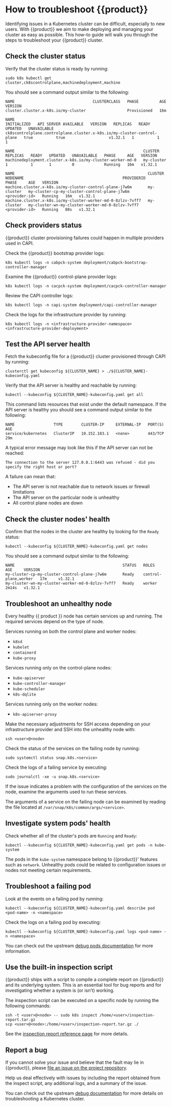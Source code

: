 # How to troubleshoot {{product}}

Identifying issues in a Kubernetes cluster can be difficult, especially to new
users. With {{product}} we aim to make deploying and managing your cluster as
easy as possible. This how-to guide will walk you through the steps to
troubleshoot your {{product}} cluster.

## Check the cluster status

Verify that the cluster status is ready by running:

```
sudo k8s kubectl get cluster,ck8scontrolplane,machinedeployment,machine
```

You should see a command output similar to the following:

```
NAME                                  CLUSTERCLASS   PHASE         AGE   VERSION
cluster.cluster.x-k8s.io/my-cluster                  Provisioned   16m

NAME                                                                      INITIALIZED   API SERVER AVAILABLE   VERSION   REPLICAS   READY   UPDATED   UNAVAILABLE
ck8scontrolplane.controlplane.cluster.x-k8s.io/my-cluster-control-plane   true          true                   v1.32.1   1          1       1

NAME                                                        CLUSTER      REPLICAS   READY   UPDATED   UNAVAILABLE   PHASE     AGE   VERSION
machinedeployment.cluster.x-k8s.io/my-cluster-worker-md-0   my-cluster   1          1       1         0             Running   16m   v1.32.1

NAME                                                          CLUSTER      NODENAME                                           PROVIDERID      PHASE     AGE   VERSION
machine.cluster.x-k8s.io/my-cluster-control-plane-j7w6m       my-cluster   my-cluster-cp-my-cluster-control-plane-j7w6m       <provider-id>   Running   16m   v1.32.1
machine.cluster.x-k8s.io/my-cluster-worker-md-0-8zlzv-7vff7   my-cluster   my-cluster-wn-my-cluster-worker-md-0-8zlzv-7vff7   <provider-id>   Running   80s   v1.32.1
```

## Check providers status

{{product}} cluster provisioning failures could happen in multiple providers
used in CAPI.

Check the {{product}} bootstrap provider logs:

```
k8s kubectl logs -n cabpck-system deployment/cabpck-bootstrap-controller-manager
```

Examine the {{product}} control-plane provider logs:

```
k8s kubectl logs -n cacpck-system deployment/cacpck-controller-manager
```

Review the CAPI controller logs:

```
k8s kubectl logs -n capi-system deployment/capi-controller-manager
```

Check the logs for the infrastructure provider by running:

```
k8s kubectl logs -n <infrastructure-provider-namespace> <infrastructure-provider-deployment>
```

## Test the API server health

Fetch the kubeconfig file for a {{product}} cluster provisioned through CAPI by
running:

```
clusterctl get kubeconfig ${CLUSTER_NAME} > ./${CLUSTER_NAME}-kubeconfig.yaml
```

Verify that the API server is healthy and reachable by running:

```
kubectl --kubeconfig ${CLUSTER_NAME}-kubeconfig.yaml get all
```

This command lists resources that exist under the default namespace. If the API
server is healthy you should see a command output similar to the following:

```
NAME                 TYPE        CLUSTER-IP     EXTERNAL-IP   PORT(S)   AGE
service/kubernetes   ClusterIP   10.152.183.1   <none>        443/TCP   29m
```

A typical error message may look like this if the API server can not be reached:

```
The connection to the server 127.0.0.1:6443 was refused - did you specify the right host or port?
```

A failure can mean that:

* The API server is not reachable due to network issues or firewall limitations
* The API server on the particular node is unhealthy
* All control plane nodes are down

## Check the cluster nodes' health

Confirm that the nodes in the cluster are healthy by looking for the `Ready`
status:

```
kubectl --kubeconfig ${CLUSTER_NAME}-kubeconfig.yaml get nodes
```

You should see a command output similar to the following:

```
NAME                                               STATUS   ROLES                  AGE     VERSION
my-cluster-cp-my-cluster-control-plane-j7w6m       Ready    control-plane,worker   17m     v1.32.1
my-cluster-wn-my-cluster-worker-md-0-8zlzv-7vff7   Ready    worker                 2m14s   v1.32.1
```

## Troubleshoot an unhealthy node

Every healthy {{ product }} node has certain services up and running. The
required services depend on the type of node.

Services running on both the control plane and worker nodes:

* `k8sd`
* `kubelet`
* `containerd`
* `kube-proxy`

Services running only on the control-plane nodes:

* `kube-apiserver`
* `kube-controller-manager`
* `kube-scheduler`
* `k8s-dqlite`

Services running only on the worker nodes:

* `k8s-apiserver-proxy`

Make the necessary adjustments for SSH access depending on your infrastructure
provider and SSH into the unhealthy node with:

```
ssh <user>@<node>
```

Check the status of the services on the failing node by running:

```
sudo systemctl status snap.k8s.<service>
```

Check the logs of a failing service by executing:

```
sudo journalctl -xe -u snap.k8s.<service>
```

If the issue indicates a problem with the configuration of the services on the
node, examine the arguments used to run these services.

The arguments of a service on the failing node can be examined by reading the
file located at `/var/snap/k8s/common/args/<service>`.

## Investigate system pods' health

Check whether all of the cluster's pods are `Running` and `Ready`:

```
kubectl --kubeconfig ${CLUSTER_NAME}-kubeconfig.yaml get pods -n kube-system
```

The pods in the `kube-system` namespace belong to {{product}}' features such as
`network`. Unhealthy pods could be related to configuration issues or nodes not
meeting certain requirements.

## Troubleshoot a failing pod

Look at the events on a failing pod by running:

```
kubectl --kubeconfig ${CLUSTER_NAME}-kubeconfig.yaml describe pod <pod-name> -n <namespace>
```

Check the logs on a failing pod by executing:

```
kubectl --kubeconfig ${CLUSTER_NAME}-kubeconfig.yaml logs <pod-name> -n <namespace>
```

You can check out the upstream [debug pods documentation][] for more
information.

## Use the built-in inspection script

{{product}} ships with a script to compile a complete report on {{product}} and
its underlying system. This is an essential tool for bug reports and for
investigating whether a system is (or isn’t) working.

The inspection script can be executed on a specific node by running the
following commands:

```
ssh -t <user>@<node> -- sudo k8s inspect /home/<user>/inspection-report.tar.gz
scp <user>@<node>:/home/<user>/inspection-report.tar.gz ./
```

See the [inspection report reference page] for more details.

## Report a bug

If you cannot solve your issue and believe that the fault may lie in
{{product}}, please [file an issue on the project repository][].

Help us deal effectively with issues by including the report obtained from the
inspect script, any additional logs, and a summary of the issue.

You can check out the upstream [debug documentation][] for more details on
troubleshooting a Kubernetes cluster.

<!-- Links -->

[file an issue on the project repository]: https://github.com/canonical/cluster-api-k8s/issues/new/choose
[capi-troubleshooting-reference]: ../reference/troubleshooting
[systemd]: https://systemd.io
[debug pods documentation]: https://kubernetes.io/docs/tasks/debug/debug-application/debug-pods
[debug documentation]: https://kubernetes.io/docs/tasks/debug
[inspection report reference page]: /snap/reference/inspection-reports.md
